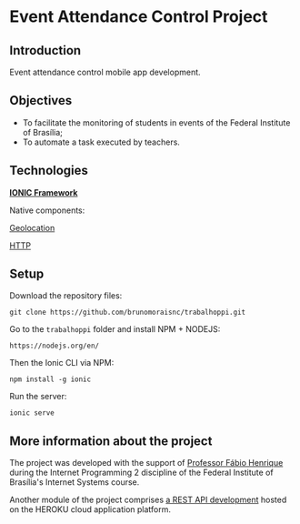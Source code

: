 # Event Attendance Control Project

## Introduction
Event attendance control mobile app development.

## Objectives
- To facilitate the monitoring of students in events of the Federal Institute of Brasília;
- To automate a task executed by teachers.

## Technologies
[**IONIC Framework**](https://ionicframework.com/)

Native components:

[Geolocation](https://ionicframework.com/docs/v3/native/geolocation/)

[HTTP](https://ionicframework.com/docs/v3/native/http/)

## Setup

Download the repository files:

`git clone https://github.com/brunomoraisnc/trabalhoppi.git`

Go to the `trabalhoppi` folder and install NPM + NODEJS:

`https://nodejs.org/en/`

Then the Ionic CLI via NPM:

`npm install -g ionic`

Run the server:

`ionic serve`

## More information about the project
The project was developed with the support of [Professor Fábio Henrique](https://sites.google.com/view/oliveirafhm/home) during the Internet Programming 2 discipline of the Federal Institute of Brasília's Internet Systems course. 

Another module of the project comprises [a REST API development](https://github.com/brunomoraisnc/api-rest-ppi) hosted on the HEROKU cloud application platform.
